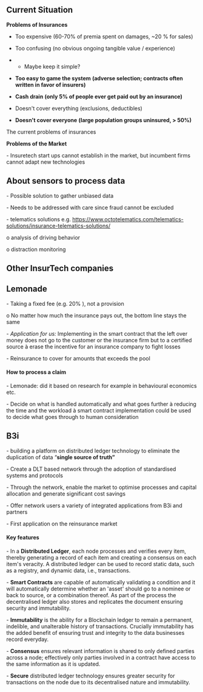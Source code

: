## Current Situation 

**Problems of Insurances**

- Too expensive (60-70% of premia spent on damages, ~20 % for sales)

- Too confusing (no obvious ongoing tangible value / experience)

- - Maybe keep it simple?

- **Too easy to game the     system** **(adverse selection; contracts often written in favor of     insurers)**

- **Cash drain** **(only 5% of people ever get paid out by an insurance)**

- Doesn't cover everything (exclusions, deductibles)

- **Doesn't cover everyone** **(large     population groups uninsured, > 50%)**

The current problems of insurances 

**Problems of the Market**

\-    Insuretech start ups cannot establish in the market, but incumbent firms cannot adapt new technologies 

 

## About sensors to process data

\-    Possible solution to gather unbiased data

\-    Needs to be addressed with care since fraud cannot be excluded

\-    telematics solutions e.g. https://www.octotelematics.com/telematics-solutions/insurance-telematics-solutions/

o  analysis of driving behavior

o  distraction monitoring 

 

## Other InsurTech companies

 

## **Lemonade**

\-    Taking a fixed fee (e.g. 20% ), not a provision 

o  No matter how much the insurance pays out, the bottom line stays the same 

\-    *Application for us:* Implementing in the smart contract that the left over money does not go to the customer or the insurance firm but to a certified source à erase the incentive for an insurance company to fight losses 

\-    Reinsurance to cover for amounts that exceeds the pool 

 

#### How to process a claim

\-    Lemonade: did it based on research for example in behavioural economics etc. 

\-    Decide on what is handled automatically and what goes further à reducing the time and the workload à smart contract implementation could be used to decide what goes through to human consideration 

 

 

## **B3i**

\-    building a platform on distributed ledger technology to eliminate the duplication of data “**single source of truth”**

\-    Create a DLT based network through the adoption of standardised systems and protocols 

\-    Through the network, enable the market to optimise processes and capital allocation and generate significant cost savings 

\-    Offer network users a variety of integrated applications from B3i and partners 

\-    First application on the reinsurance market  

#### Key features 

\-    In a **Distributed Ledger**, each node processes and verifies every item, thereby generating a record of each item and creating a consensus on each item's veracity. A distributed ledger can be used to record static data, such as a registry, and dynamic data, i.e., transactions.

\-    **Smart Contracts** are capable of automatically validating a condition and it will automatically determine whether an 'asset' should go to a nominee or back to source, or a combination thereof. As part of the process the decentralised ledger also stores and replicates the document ensuring security and immutability.

\-    **Immutability** is the ability for a Blockchain ledger to remain a permanent, indelible, and unalterable history of transactions. Crucially immutability has the added benefit of ensuring trust and integrity to the data businesses record everyday.

\-    **Consensus** ensures relevant information is shared to only defined parties across a node; effectively only parties involved in a contract have access to the same information as it is updated.

\-    **Secure** distributed ledger technology ensures greater security for transactions on the node due to its decentralised nature and immutability.

 

 

 

 